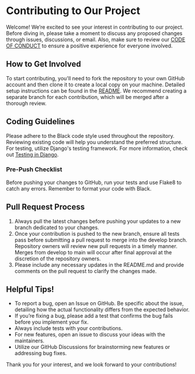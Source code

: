 # Contributing to Our Project

Welcome! We’re excited to see your interest in contributing to our project. Before diving in, please take a moment to discuss any proposed changes through issues, discussions, or email. Also, make sure to review our [CODE OF CONDUCT](https://github.com/rohitgeddam/FindMyRoomie/blob/main/CODE-OF-CONDUCT.md) to ensure a positive experience for everyone involved.

## How to Get Involved
To start contributing, you'll need to fork the repository to your own GitHub account and then clone it to create a local copy on your machine. Detailed setup instructions can be found in the [README](https://github.com/rohitgeddam/FindMyRoomie/blob/main/README.md). We recommend creating a separate branch for each contribution, which will be merged after a thorough review.

## Coding Guidelines
Please adhere to the Black code style used throughout the repository. Reviewing existing code will help you understand the preferred structure. For testing, utilize Django's testing framework. For more information, check out [Testing in Django](https://docs.djangoproject.com/en/4.1/topics/testing/).

### Pre-Push Checklist
Before pushing your changes to GitHub, run your tests and use Flake8 to catch any errors. Remember to format your code with Black.

## Pull Request Process
1. Always pull the latest changes before pushing your updates to a new branch dedicated to your changes.
2. Once your contribution is pushed to the new branch, ensure all tests pass before submitting a pull request to merge into the develop branch. Repository owners will review new pull requests in a timely manner. Merges from develop to main will occur after final approval at the discretion of the repository owners.
3. Please include any necessary updates in the README.md and provide comments on the pull request to clarify the changes made.

## Helpful Tips!
* To report a bug, open an Issue on GitHub. Be specific about the issue, detailing how the actual functionality differs from the expected behavior.
* If you’re fixing a bug, please add a test that confirms the bug fails before you implement your fix.
* Always include tests with your contributions.
* For new features, open an issue to discuss your ideas with the maintainers.
* Utilize our GitHub Discussions for brainstorming new features or addressing bug fixes.

Thank you for your interest, and we look forward to your contributions!
